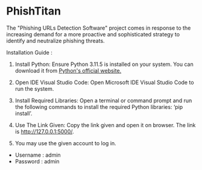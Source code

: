 # PhishTitan
The "Phishing URLs Detection Software" project comes in response to the increasing  demand for a more proactive and sophisticated strategy to identify and neutralize  phishing threats.

Installation Guide :

1. Install Python: Ensure Python 3.11.5 is installed on your system. You can download it from [Python's official website](https://www.python.org/downloads/)[.](https://www.python.org/downloads/) 

2. Open IDE Visual Studio Code: Open Microsoft IDE Visual Studio Code to run the system. 

3. Install Required Libraries: Open a terminal or command prompt and run the following commands to install the required Python libraries: ‘pip install’.

4. Use The Link Given: Copy the link given and open it on browser. The link is http://127.0.0.1:5000/.

5. You may use the given account to log in.

- Username : admin
- Password : admin
